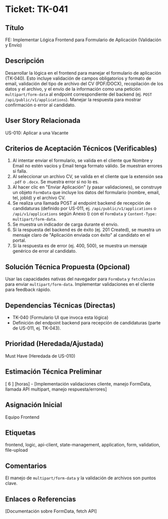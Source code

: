 # Ticket: TK-041

## Título
FE: Implementar Lógica Frontend para Formulario de Aplicación (Validación y Envío)

## Descripción
Desarrollar la lógica en el frontend para manejar el formulario de aplicación (TK-040). Esto incluye validación de campos obligatorios y formato de email, validación del tipo de archivo del CV (PDF/DOCX), recopilación de los datos y el archivo, y el envío de la información como una petición `multipart/form-data` al endpoint correspondiente del backend (ej. `POST /api/public/v1/applications`). Manejar la respuesta para mostrar confirmación o error al candidato.

## User Story Relacionada
US-010: Aplicar a una Vacante

## Criterios de Aceptación Técnicos (Verificables)
1.  Al intentar enviar el formulario, se valida en el cliente que Nombre y Email no estén vacíos y Email tenga formato válido. Se muestran errores si falla.
2.  Al seleccionar un archivo CV, se valida en el cliente que la extensión sea `.pdf` o `.docx`. Se muestra error si no lo es.
3.  Al hacer clic en "Enviar Aplicación" (y pasar validaciones), se construye un objeto `FormData` que incluye los datos del formulario (nombre, email, tel, jobId) y el archivo CV.
4.  Se realiza una llamada POST al endpoint backend de recepción de candidaturas (definido por US-011, ej. `/api/public/v1/applications` o `/api/v1/applications` según Anexo I) con el `FormData` y `Content-Type: multipart/form-data`.
5.  Se muestra un indicador de carga durante el envío.
6.  Si la respuesta del backend es de éxito (ej. 201 Created), se muestra un mensaje claro de "Aplicación enviada con éxito" al candidato en el portal.
7.  Si la respuesta es de error (ej. 400, 500), se muestra un mensaje genérico de error al candidato.

## Solución Técnica Propuesta (Opcional)
Usar las capacidades nativas del navegador para `FormData` y `fetch`/`axios` para enviar `multipart/form-data`. Implementar validaciones en el cliente para feedback rápido.

## Dependencias Técnicas (Directas)
* TK-040 (Formulario UI que invoca esta lógica)
* Definición del endpoint backend para recepción de candidaturas (parte de US-011, ej. TK-043).

## Prioridad (Heredada/Ajustada)
Must Have (Heredada de US-010)

## Estimación Técnica Preliminar
[ 6 ] [horas] - [Implementación validaciones cliente, manejo FormData, llamada API multipart, manejo respuesta/errores]

## Asignación Inicial
Equipo Frontend

## Etiquetas
frontend, logic, api-client, state-management, application, form, validation, file-upload

## Comentarios
El manejo de `multipart/form-data` y la validación de archivos son puntos clave.

## Enlaces o Referencias
[Documentación sobre FormData, fetch API]